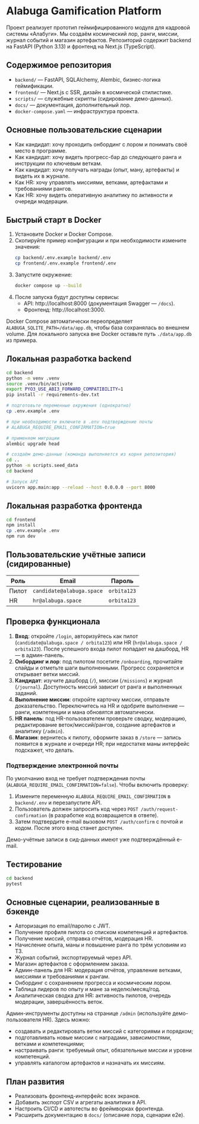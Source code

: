 # Alabuga Gamification Platform

Проект реализует прототип геймифицированного модуля для кадровой системы «Алабуги». Мы создаём космический лор, ранги, миссии, журнал событий и магазин артефактов. Репозиторий содержит backend на FastAPI (Python 3.13) и фронтенд на Next.js (TypeScript).

## Содержимое репозитория

- `backend/` — FastAPI, SQLAlchemy, Alembic, бизнес-логика геймификации.
- `frontend/` — Next.js с SSR, дизайн в космической стилистике.
- `scripts/` — служебные скрипты (сидирование демо-данных).
- `docs/` — документация, дополнительный лор.
- `docker-compose.yaml` — инфраструктура проекта.

## Основные пользовательские сценарии

- Как кандидат: хочу проходить онбординг с лором и понимать своё место в программе.
- Как кандидат: хочу видеть прогресс-бар до следующего ранга и инструкции по ключевым веткам.
- Как кандидат: хочу получать награды (опыт, ману, артефакты) и видеть их в журнале.
- Как HR: хочу управлять миссиями, ветками, артефактами и требованиями рангов.
- Как HR: хочу видеть оперативную аналитику по активности и очереди модерации.

## Быстрый старт в Docker

1. Установите Docker и Docker Compose.
2. Скопируйте пример конфигурации и при необходимости измените значения:
   ```bash
   cp backend/.env.example backend/.env
   cp frontend/.env.example frontend/.env
   ```
3. Запустите окружение:
   ```bash
   docker compose up --build
   ```
4. После запуска будут доступны сервисы:
   - API: http://localhost:8000 (документация Swagger — `/docs`).
   - Фронтенд: http://localhost:3000.

Docker Compose автоматически переопределяет `ALABUGA_SQLITE_PATH=/data/app.db`, чтобы база сохранялась во внешнем volume. Для локального запуска вне Docker оставьте путь `./data/app.db` из примера.

## Локальная разработка backend

```bash
cd backend
python -m venv .venv
source .venv/bin/activate
export PYO3_USE_ABI3_FORWARD_COMPATIBILITY=1
pip install -r requirements-dev.txt

# подготовьте переменные окружения (однократно)
cp .env.example .env

# при необходимости включите в .env подтверждение почты
# ALABUGA_REQUIRE_EMAIL_CONFIRMATION=true

# применяем миграции
alembic upgrade head

# создаём демо-данные (команда выполняется из корня репозитория)
cd ..
python -m scripts.seed_data
cd backend

# Запуск API
uvicorn app.main:app --reload --host 0.0.0.0 --port 8000
```

## Локальная разработка фронтенда

```bash
cd frontend
npm install
cp .env.example .env
npm run dev
```

## Пользовательские учётные записи (сидированные)

| Роль | Email | Пароль |
| --- | --- | --- |
| Пилот | `candidate@alabuga.space` | `orbita123` |
| HR | `hr@alabuga.space` | `orbita123` |

## Проверка функционала

1. **Вход**: откройте `/login`, авторизуйтесь как пилот (`candidate@alabuga.space / orbita123`) или HR (`hr@alabuga.space / orbita123`). После успешного входа пилот попадает на дашборд, HR — в админ-панель.
2. **Онбординг и лор**: под пилотом посетите `/onboarding`, прочитайте слайды и отметьте шаги выполненными. Прогресс сохраняется и открывает ветки миссий.
3. **Кандидат**: изучите дашборд (`/`), миссии (`/missions`) и журнал (`/journal`). Доступность миссий зависит от ранга и выполненных заданий.
4. **Выполнение миссии**: откройте карточку миссии, отправьте доказательство. Переключитесь на HR и одобрите выполнение — ранги, компетенции и мана обновятся автоматически.
5. **HR панель**: под HR-пользователем проверьте сводку, модерацию, редактирование веток/миссий/рангов, создание артефактов и аналитику (`/admin`).
6. **Магазин**: вернитесь к пилоту, оформите заказ в `/store` — запись появится в журнале и очереди HR; при недостатке маны интерфейс подскажет, что делать.

### Подтверждение электронной почты

По умолчанию вход не требует подтверждения почты (`ALABUGA_REQUIRE_EMAIL_CONFIRMATION=false`).
Чтобы включить проверку:

1. Измените переменную `ALABUGA_REQUIRE_EMAIL_CONFIRMATION` в `backend/.env` и перезапустите API.
2. Пользователь должен запросить код через `POST /auth/request-confirmation` (в разработке код возвращается в ответе).
3. Затем подтвердите e-mail вызовом `POST /auth/confirm` с почтой и кодом. После этого вход станет доступен.

Демо-учётные записи в сид-данных имеют уже подтверждённый e-mail.

## Тестирование

```bash
cd backend
pytest
```

## Основные сценарии, реализованные в бэкенде

- Авторизация по email/паролю с JWT.
- Получение профиля пилота со списком компетенций и артефактов.
- Получение миссий, отправка отчётов, модерация HR.
- Начисление опыта, маны и повышение ранга по трём условиям из ТЗ.
- Журнал событий, экспортируемый через API.
- Магазин артефактов с оформлением заказа.
- Админ-панель для HR: модерация отчётов, управление ветками, миссиями и требованиями к рангам.
- Онбординг с сохранением прогресса и космическим лором.
- Таблица лидеров по опыту и мане за неделю/месяц/год.
- Аналитическая сводка для HR: активность пилотов, очередь модерации, завершённость веток.

Админ-инструменты доступны на странице `/admin` (используйте демо-пользователя HR). Здесь можно:

- создавать и редактировать ветки миссий с категориями и порядком;
- подготавливать новые миссии с наградами, зависимостями, ветками и компетенциями;
- настраивать ранги: требуемый опыт, обязательные миссии и уровни компетенций.
- управлять каталогом артефактов и назначать их миссиям.

## План развития

- Реализовать фронтенд-интерфейс всех экранов.
- Добавить экспорт CSV и агрегаты аналитики в API.
- Настроить CI/CD и автотесты во фреймворках фронтенда.
- Расширить документацию в `docs/` (описание лора, сценарии e2e).
